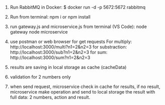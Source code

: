 1) Run RabbitMQ in Docker:
$ docker run -d -p 5672:5672 rabbitmq

2) Run from terminal:
npm i or npm install

3) run gateway.js and microservice.js
from terminal (VS Code): 
node gateway
node microservice

4) use postman or web browser for get requests
For multiply:
http://localhost:3000/multi?n1=2&n2=3
for substraction:
http://localhost:3000/sub?n1=2&n2=3
for sum:
http://localhost:3000/sum?n1=2&n2=3

5) results are saving in local storage as cache (cacheData)

6) validation for 2 numbers only 

7) when send request, microservice check in cache for results, if no result, microservice make operation and send to local storage the result with full data: 2 numbers, action and result.






